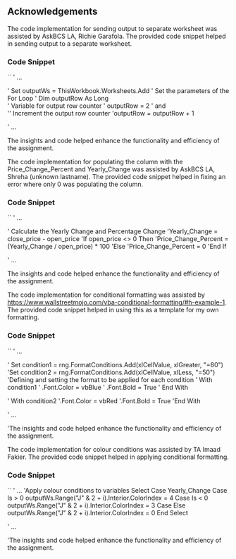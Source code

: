 ## Acknowledgements

The code implementation for sending output to separate worksheet was assisted by AskBCS LA, Richie Garafola. The provided code snippet helped in sending output to a separate worksheet.

### Code Snippet

``
' ...

'  Set outputWs = ThisWorkbook.Worksheets.Add
'  Set the parameters of the For Loop
'  Dim outputRow As Long    
' Variable for output row counter
' outputRow = 2
' and 	
'' Increment the output row counter
'outputRow = outputRow + 1

' ...


The insights and code helped enhance the functionality and efficiency of the assignment. 

The code implementation for populating the column with the Price_Change_Percent and Yearly_Change was assisted by AskBCS LA, Shreha (unknown lastname). The provided code snippet helped in fixing an error where only 0 was populating the column.

### Code Snippet

``
' ...

' Calculate the Yearly Change and Percentage Change
            'Yearly_Change = close_price - open_price
            'If open_price <> 0 Then
                'Price_Change_Percent = (Yearly_Change / open_price) * 100
            'Else
                'Price_Change_Percent = 0
            'End If

' ...

The insights and code helped enhance the functionality and efficiency of the assignment. 


The code implementation for conditional formatting was assisted by https://www.wallstreetmojo.com/vba-conditional-formatting/#h-example-1. The provided code snippet helped in using this as a template for my own formatting.

### Code Snippet

``
' ...

' Set condition1 = rng.FormatConditions.Add(xlCellValue, xlGreater, "=80")
 'Set condition2 = rng.FormatConditions.Add(xlCellValue, xlLess, "=50")
   'Defining and setting the format to be applied for each condition
  ' With condition1
   ' .Font.Color = vbBlue
   ' .Font.Bold = True
  ' End With

  ' With condition2
     '.Font.Color = vbRed
      '.Font.Bold = True
   'End With

' ...

'The insights and code helped enhance the functionality and efficiency of the assignment. 

The code implementation for colour conditions was assisted by TA Imaad Fakier. The provided code snippet helped in applying conditional formatting.

### Code Snippet

``
' ...
 'Apply colour conditions to variables
            Select Case Yearly_Change
                Case Is > 0
                    outputWs.Range("J" & 2 + i).Interior.ColorIndex = 4
                Case Is < 0
                    outputWs.Range("J" & 2 + i).Interior.ColorIndex = 3
                Case Else
                    outputWs.Range("J" & 2 + i).Interior.ColorIndex = 0
            End Select

' ...

'The insights and code helped enhance the functionality and efficiency of the assignment. 